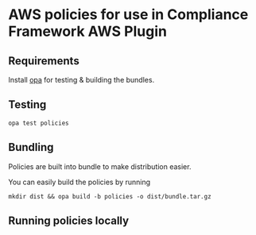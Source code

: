 # AWS policies for use in Compliance Framework AWS Plugin

## Requirements

Install [opa](https://www.openpolicyagent.org/docs/latest/#running-opa) for testing & building the bundles.

## Testing


```shell
opa test policies
```

## Bundling

Policies are built into bundle to make distribution easier. 

You can easily build the policies by running 
```shell
mkdir dist && opa build -b policies -o dist/bundle.tar.gz
```

## Running policies locally